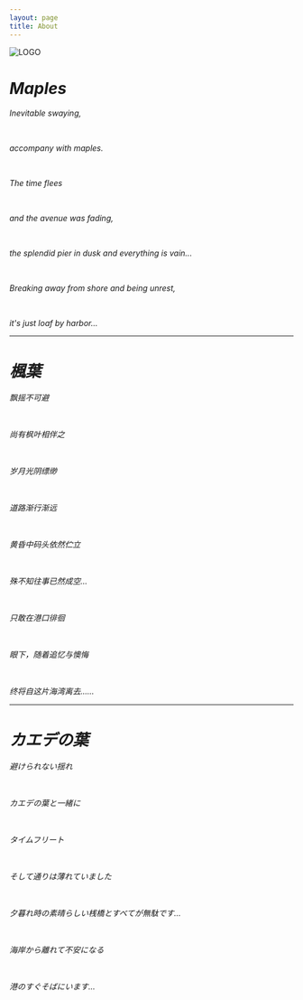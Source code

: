 ```yaml
---
layout: page
title: About
---
```

![LOGO](/maples/assets/logo.png)

# _Maples_

_Inevitable swaying,_

<br>

_accompany with maples._

<br>

_The time flees_

<br>

_and the avenue was fading,_

<br>

_the splendid pier in dusk and everything is vain..._

<br>

_Breaking away from shore and being unrest,_

<br>

_it's just loaf by harbor..._

----

# _楓葉_

_飘摇不可避_

<br>

_尚有枫叶相伴之_

<br>

_岁月光阴缥缈_

<br>

_道路渐行渐远_

<br>

_黄昏中码头依然伫立_

<br>

_殊不知往事已然成空…_

<br>

_只敢在港口徘徊_

<br>

_眼下，随着追忆与懊悔_

<br>

_终将自这片海湾离去……_

----

# _カエデの葉_

_避けられない揺れ_

<br>

_カエデの葉と一緒に_

<br>

_タイムフリート_

<br>

_そして通りは薄れていました_

<br>

_夕暮れ時の素晴らしい桟橋とすべてが無駄です..._

<br>

_海岸から離れて不安になる_

<br>

_港のすぐそばにいます..._